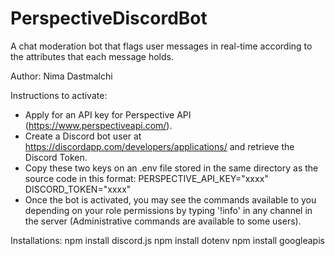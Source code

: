 # PerspectiveDiscordBot
A chat moderation bot that flags user messages in real-time according to the attributes that each message holds.

Author: Nima Dastmalchi

Instructions to activate:
  - Apply for an API key for Perspective API (https://www.perspectiveapi.com/).
  - Create a Discord bot user at https://discordapp.com/developers/applications/ and retrieve the Discord Token.
  - Copy these two keys on an .env file stored in the same directory as the source code in this format:
          PERSPECTIVE_API_KEY="xxxx"
          DISCORD_TOKEN="xxxx"
  - Once the bot is activated, you may see the commands available to you depending on your role permissions by 
    typing '!info' in any channel in the server (Administrative commands are available to some users).


Installations:
npm install discord.js
npm install dotenv
npm install googleapis
